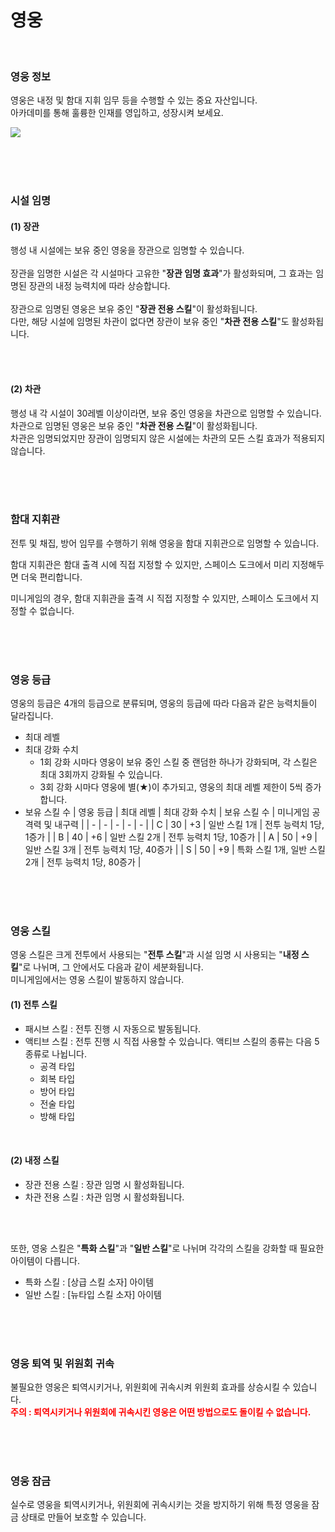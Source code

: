 # 영웅

<br>

### 영웅 정보
영웅은 내정 및 함대 지휘 임무 등을 수행할 수 있는 중요 자산입니다.<br>
아카데미를 통해 훌륭한 인재를 영입하고, 성장시켜 보세요.

![](https://astrokings.s3.ap-northeast-2.amazonaws.com/html/img/help/300_001heroinfo.jpg)

<br>
<br>
<br>

### 시설 임명
#### (1) 장관
행성 내 시설에는 보유 중인 영웅을 장관으로 임명할 수 있습니다.<br><br>
장관을 임명한 시설은 각 시설마다 고유한 "**장관 임명 효과**"가 활성화되며, 그 효과는 임명된 장관의 내정 능력치에 따라 상승합니다.<br><br>
장관으로 임명된 영웅은 보유 중인 "**장관 전용 스킬**"이 활성화됩니다.<br>
다만, 해당 시설에 임명된 차관이 없다면 장관이 보유 중인 "**차관 전용 스킬**"도 활성화됩니다.

<br>
<br>

#### (2) 차관
행성 내 각 시설이 30레벨 이상이라면, 보유 중인 영웅을 차관으로 임명할 수 있습니다.<br>
차관으로 임명된 영웅은 보유 중인 "**차관 전용 스킬**"이 활성화됩니다.<br>
차관은 임명되었지만 장관이 임명되지 않은 시설에는 차관의 모든 스킬 효과가 적용되지 않습니다.

<br>
<br>
<br>

### 함대 지휘관

전투 및 채집, 방어 임무를 수행하기 위해 영웅을 함대 지휘관으로 임명할 수 있습니다.

함대 지휘관은 함대 출격 시에 직접 지정할 수 있지만, 스페이스 도크에서 미리 지정해두면 더욱 편리합니다.

미니게임의 경우, 함대 지휘관을 출격 시 직접 지정할 수 있지만, 스페이스 도크에서 지정할 수 없습니다.

<br>
<br>
<br>

### 영웅 등급
영웅의 등급은 4개의 등급으로 분류되며, 영웅의 등급에 따라 다음과 같은 능력치들이 달라집니다.
- 최대 레벨
- 최대 강화 수치
  - 1회 강화 시마다 영웅이 보유 중인 스킬 중 랜덤한 하나가 강화되며, 각 스킬은 최대 3회까지 강화될 수 있습니다.
  - 3회 강화 시마다 영웅에 별(★)이 추가되고, 영웅의 최대 레벨 제한이 5씩 증가합니다.
- 보유 스킬 수
| 영웅 등급 | 최대 레벨 | 최대 강화 수치 | 보유 스킬 수 | 미니게임 공격력 및 내구력 |
| - | - | - | - | - |
| C | 30 | +3 | 일반 스킬 1개 | 전투 능력치 1당, 1증가 |
| B | 40 | +6 | 일반 스킬 2개 | 전투 능력치 1당, 10증가 |
| A | 50 | +9 | 일반 스킬 3개 | 전투 능력치 1당, 40증가 |
| S | 50 | +9 | 특화 스킬 1개, 일반 스킬 2개 | 전투 능력치 1당, 80증가 |

<br>
<br>
<br>

### 영웅 스킬
영웅 스킬은 크게 전투에서 사용되는 "**전투 스킬**"과 시설 임명 시 사용되는 "**내정 스킬**"로 나뉘며, 그 안에서도 다음과 같이 세분화됩니다.
<br>
미니게임에서는 영웅 스킬이 발동하지 않습니다.
<br>
#### (1) 전투 스킬
- 패시브 스킬 : 전투 진행 시 자동으로 발동됩니다.
- 액티브 스킬 : 전투 진행 시 직접 사용할 수 있습니다. 액티브 스킬의 종류는 다음 5종류로 나뉩니다.
  - 공격 타입
  - 회복 타입
  - 방어 타입
  - 전술 타입
  - 방해 타입
<br>

#### (2) 내정 스킬
- 장관 전용 스킬 : 장관 임명 시 활성화됩니다.
- 차관 전용 스킬 : 차관 임명 시 활성화됩니다.
<br>
<br>

또한, 영웅 스킬은 "**특화 스킬**"과 "**일반 스킬**"로 나뉘며 각각의 스킬을 강화할 때 필요한 아이템이 다릅니다.
- 특화 스킬 : [상급 스킬 소자] 아이템
- 일반 스킬 : [뉴타입 스킬 소자] 아이템

<br>
<br>
<br>

### 영웅 퇴역 및 위원회 귀속
불필요한 영웅은 퇴역시키거나, 위원회에 귀속시켜 위원회 효과를 상승시킬 수 있습니다.<br>
**<font color="red">주의 : 퇴역시키거나 위원회에 귀속시킨 영웅은 어떤 방법으로도 돌이킬 수 없습니다.</font>**

<br>
<br>
<br>

### 영웅 잠금
실수로 영웅을 퇴역시키거나, 위원회에 귀속시키는 것을 방지하기 위해 특정 영웅을 잠금 상태로 만들어 보호할 수 있습니다.

